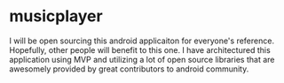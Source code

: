 # musicplayer
I will be open sourcing this android applicaiton for everyone's reference. 
Hopefully, other people will benefit to this one. I have architectured this application using MVP and utilizing a lot of open source libraries that are awesomely provided by great contributors to android community. 